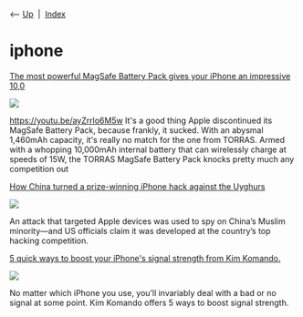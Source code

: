 <div class="nav">

⟵ [Up](index.html)  \|  [Index](index.html)

</div>

# iphone

<div class="cards">

<div class="card">

<div class="card-title">

[The most powerful MagSafe Battery Pack gives your iPhone an impressive
10,0](https://www.yankodesign.com/2024/02/14/the-most-powerful-magsafe-battery-pack-gives-your-iphone-an-impressive-10000mah-boost)

</div>

<div class="card-image">

[![](https://www.yankodesign.com/images/design_news/2024/02/the-most-powerful-magsafe-battery-pack-gives-your-iphone-an-impressive-10000mah-boost/TORRAS_10000mAh_Magsafe_Battery_Pack_with_Stand_Rotatable_Ostand_Magnetic_Power_Bank_hero.jpg)](https://www.yankodesign.com/2024/02/14/the-most-powerful-magsafe-battery-pack-gives-your-iphone-an-impressive-10000mah-boost)

</div>

https://youtu.be/ayZrrlo6M5w It's a good thing Apple discontinued its
MagSafe Battery Pack, because frankly, it sucked. With an abysmal
1,460mAh capacity, it's really no match for the one from TORRAS. Armed
with a whopping 10,000mAh internal battery that can wirelessly charge at
speeds of 15W, the TORRAS MagSafe Battery Pack knocks pretty much any
competition out

</div>

<div class="card">

<div class="card-title">

[How China turned a prize-winning iPhone hack against the
Uyghurs](https://www.technologyreview.com/2021/05/06/1024621/china-apple-spy-uyghur-hacker-tianfu?fbclid=IwAR3HYQv6pa1VaPYz1Y-FNmf_wBciMsSonYbzm87dZ322m0Yku8kGPx8o2Hc)

</div>

<div class="card-image">

[![](https://wp.technologyreview.com/wp-content/uploads/2021/05/China-Hack.jpg?resize=1200,600)](https://www.technologyreview.com/2021/05/06/1024621/china-apple-spy-uyghur-hacker-tianfu?fbclid=IwAR3HYQv6pa1VaPYz1Y-FNmf_wBciMsSonYbzm87dZ322m0Yku8kGPx8o2Hc)

</div>

An attack that targeted Apple devices was used to spy on China’s Muslim
minority—and US officials claim it was developed at the country’s top
hacking competition.

</div>

<div class="card">

<div class="card-title">

[5 quick ways to boost your iPhone's signal strength from Kim
Komando.](https://www.usatoday.com/story/tech/columnist/komando/2020/12/03/5-quick-ways-boost-your-iphones-signal-strength-kim-komando/6471986002)

</div>

<div class="card-image">

[![](https://www.gannett-cdn.com/-mm-/2887f5d7d58a75a6437c45e987fd994202334aff/c=0-156-3000-1844/local/-/media/2020/11/17/USATODAY/usatsports/MotleyFool-TMOT-b9eb929a-288ffd1c.jpg?auto=webp&format=pjpg&width=1200)](https://www.usatoday.com/story/tech/columnist/komando/2020/12/03/5-quick-ways-boost-your-iphones-signal-strength-kim-komando/6471986002)

</div>

No matter which iPhone you use, you’ll invariably deal with a bad or no
signal at some point. Kim Komando offers 5 ways to boost signal
strength.

</div>

</div>
